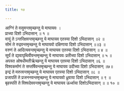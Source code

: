 ```yaml
---
title: १७

---
```

आग्निं ते वसुमन्तमृच्छन्तु ये माघायवः ।  
प्राच्या दिशो ऽभिदासान् ॥ १ ॥  
वायुं ते ऽन्तरिक्षवन्तमृच्छन्तु ये माघायव एतस्या दिशो ऽभिदासान् ॥२ ॥  
सोमं ते रुद्रवन्तमृच्छन्तु ये माघायवो दक्षिणाया दिशो ऽभिदासान् ॥॥३ ॥  
वरुणं ते आदित्यवन्तमृच्छन्तु ये माघायव एतस्या दिशो ऽभिदासान् ॥ ४ ॥  
सूर्यं ते द्यावापृथिवीवन्तमृच्छन्तु ये माघायवः प्रतीच्या दिशो ऽभिदासान् ॥ ५ ॥  
अपस्त ओषधीमतीर्ऋच्छन्तु ये माघायव एतस्या दिशो ऽभिदासान् ॥६ ॥  
विश्वकर्माणं ते सप्तर्षिवन्तमृच्छन्तु ये माघायव उदीच्या दिशो ऽभिदासान् ॥७॥  
इन्द्रं ते मरुत्वन्तमृच्छन्तु ये माघायव एतस्या दिशो ऽभिदासान् ॥८ ॥  
प्रजापतिं ते प्रजननवन्तमृच्छन्तु ये माघायवो ध्रुवाया दिशो ऽभिदासान् ॥ ९ ॥  
बृहस्पतिं ते विश्वदेववन्तमृच्छन्तु ये माघायव ऊर्ध्वाया दिशोऽभिदासान् ॥ ॥ १० ॥  